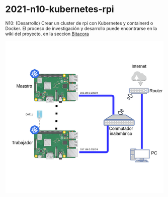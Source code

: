 # 2021-n10-kubernetes-rpi
N10: (Desarrollo) Crear un cluster de rpi con Kubernetes y containerd o Docker.
El proceso de investigación y desarrollo puede encontrarse en la wiki del proyecto, en la seccion [Bitacora](https://github.com/tpII/2021-n10-kubernetes-rpi/wiki/Bit%C3%A1cora)

![](https://github.com/tpII/2021-n10-kubernetes-rpi/blob/images/Cluster_version_3.png)
